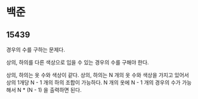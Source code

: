 # 백준

## 15439

경우의 수를 구하는 문제다.

상의, 하의를 다른 색상으로 입을 수 있는 경우의 수를 구해야 한다.

상의, 하의는 옷 수와 색상이 같다. 상의, 하의는 N 개의 옷 수와 색상을 가지고 있어서 상의 1개당 N - 1 개의 하의 조합이 가능하다. N 개의 옷에 N  - 1 개의 경우의 수가 가능해서 N * (N - 1) 을 출력하면 된다.

